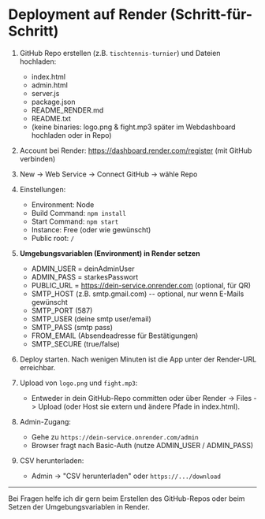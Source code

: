 # Deployment auf Render (Schritt-für-Schritt)

1. GitHub Repo erstellen (z.B. `tischtennis-turnier`) und Dateien hochladen:
   - index.html
   - admin.html
   - server.js
   - package.json
   - README_RENDER.md
   - README.txt
   - (keine binaries: logo.png & fight.mp3 später im Webdashboard hochladen oder in Repo)

2. Account bei Render: https://dashboard.render.com/register (mit GitHub verbinden)

3. New -> Web Service -> Connect GitHub -> wähle Repo

4. Einstellungen:
   - Environment: Node
   - Build Command: `npm install`
   - Start Command: `npm start`
   - Instance: Free (oder wie gewünscht)
   - Public root: `/`

5. **Umgebungsvariablen (Environment) in Render setzen**
   - ADMIN_USER = deinAdminUser
   - ADMIN_PASS = starkesPasswort
   - PUBLIC_URL = https://dein-service.onrender.com   (optional, für QR)
   - SMTP_HOST (z.B. smtp.gmail.com)  -- optional, nur wenn E-Mails gewünscht
   - SMTP_PORT (587)
   - SMTP_USER (deine smtp user/email)
   - SMTP_PASS (smtp pass)
   - FROM_EMAIL (Absendeadresse für Bestätigungen)
   - SMTP_SECURE (true/false)

6. Deploy starten. Nach wenigen Minuten ist die App unter der Render-URL erreichbar.

7. Upload von `logo.png` und `fight.mp3`:
   - Entweder in dein GitHub-Repo committen oder über Render -> Files -> Upload (oder Host sie extern und ändere Pfade in index.html).

8. Admin-Zugang:
   - Gehe zu `https://dein-service.onrender.com/admin`
   - Browser fragt nach Basic-Auth (nutze ADMIN_USER / ADMIN_PASS)

9. CSV herunterladen:
   - Admin -> "CSV herunterladen" oder `https://.../download`

--- 

Bei Fragen helfe ich dir gern beim Erstellen des GitHub-Repos oder beim Setzen der Umgebungsvariablen in Render.
